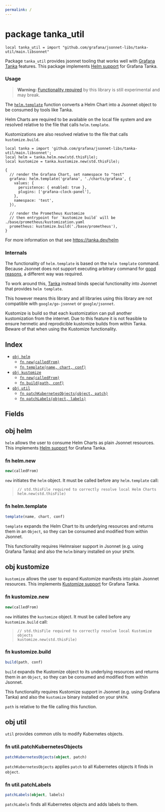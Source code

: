 ```yaml
---
permalink: /
---
```


# package tanka_util

```jsonnet
local tanka_util = import "github.com/grafana/jsonnet-libs/tanka-util/main.libsonnet"
```

Package `tanka_util` provides jsonnet tooling that works well with [Grafana
Tanka](https://tanka.dev) features. This package implements [Helm
support](https://tanka.dev/helm) for Grafana Tanka.

### Usage

> **Warning:** [Functionality required](#internals) by this library is still
> experimental and may break.

The [`helm.template`](#fn-helmtemplate) function converts a Helm Chart into
a Jsonnet object to be consumed by tools like Tanka.

Helm Charts are required to be available on the local file system and are
resolved relative to the file that calls `helm.template`.

Kustomizations are also resolved relative to the file that calls
`kustomize.build`. 

```jsonnet
local tanka = import 'github.com/grafana/jsonnet-libs/tanka-util/main.libsonnet';
local helm = tanka.helm.new(std.thisFile);
local kustomize = tanka.kustomize.new(std.thisFile);

{
  // render the Grafana Chart, set namespace to "test"
  grafana: helm.template('grafana', './charts/grafana', {
    values: {
      persistence: { enabled: true },
      plugins: ['grafana-clock-panel'],
    },
    namespace: 'test',
  }),

  // render the Prometheus Kustomize
  // then entrypoint for `kustomize build` will be ./base/prometheus/kustomization.yaml
  prometheus: kustomize.build('./base/prometheus'),
}

```

For more information on that see https://tanka.dev/helm

### Internals

The functionality of `helm.template` is based on the `helm template` command.
Because Jsonnet does not support executing arbitrary command for [good
reasons](https://jsonnet.org/ref/language.html#independence-from-the-environment-hermeticity),
a different way was required.

To work around this, [Tanka](https://tanka.dev) instead binds special
functionality into Jsonnet that provides `helm template`.

This however means this library and all libraries using this library are not
compatible with `google/go-jsonnet` or `google/jsonnet`.

Kustomize is build so that each kustomization can pull another kustomization
from the internet. Due to this feature it is not feasible to ensure hermetic and
reprodicible kustomize builds from within Tanka. Beware of that when using the
Kustomize functionality.


## Index

* [`obj helm`](#obj-helm)
  * [`fn new(calledFrom)`](#fn-helmnew)
  * [`fn template(name, chart, conf)`](#fn-helmtemplate)
* [`obj kustomize`](#obj-kustomize)
  * [`fn new(calledFrom)`](#fn-kustomizenew)
  * [`fn build(path, conf)`](#fn-kustomizebuild)
* [`obj util`](#obj-util)
  * [`fn patchKubernetesObjects(object, patch)`](#fn-utilpatchkubernetesobjects)
  * [`fn patchLabels(object, labels)`](#fn-utilpatchlabels)

## Fields

## obj helm

`helm` allows the user to consume Helm Charts as plain Jsonnet resources.
This implements [Helm support](https://tanka.dev/helm) for Grafana Tanka.


### fn helm.new

```ts
new(calledFrom)
```

`new` initiates the `helm` object. It must be called before any `helm.template` call:
 > ```jsonnet
 > // std.thisFile required to correctly resolve local Helm Charts
 > helm.new(std.thisFile)
 > ```


### fn helm.template

```ts
template(name, chart, conf)
```

`template` expands the Helm Chart to its underlying resources and returns them in an `Object`,
so they can be consumed and modified from within Jsonnet.

This functionality requires Helmraiser support in Jsonnet (e.g. using Grafana Tanka) and also
the `helm` binary installed on your `$PATH`.


## obj kustomize

`kustomize` allows the user to expand Kustomize manifests into plain Jsonnet resources.
This implements [Kustomize support](https://tanka.dev/kustomize) for Grafana Tanka.


### fn kustomize.new

```ts
new(calledFrom)
```

`new` initiates the `kustomize` object. It must be called before any `kustomize.build` call:
 > ```jsonnet
 > // std.thisFile required to correctly resolve local Kustomize objects
 > kustomize.new(std.thisFile)
 > ```


### fn kustomize.build

```ts
build(path, conf)
```

`build` expands the Kustomize object to its underlying resources and returns them in an `Object`,
so they can be consumed and modified from within Jsonnet.

This functionality requires Kustomize support in Jsonnet (e.g. using Grafana Tanka) and also
the `kustomize` binary installed on your `$PATH`.

`path` is relative to the file calling this function.


## obj util

`util` provides common utils to modify Kubernetes objects.


### fn util.patchKubernetesObjects

```ts
patchKubernetesObjects(object, patch)
```

`patchKubernetesObjects` applies `patch` to all Kubernetes objects it finds in `object`.

### fn util.patchLabels

```ts
patchLabels(object, labels)
```

`patchLabels` finds all Kubernetes objects and adds labels to them.